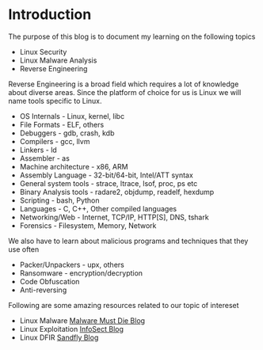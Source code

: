 # Introduction

The purpose of this blog is to document my learning on the following topics

- Linux Security
- Linux Malware Analysis
- Reverse Engineering

Reverse Engineering is a broad field which requires a lot of knowledge about diverse areas.
 Since the platform of choice for us is Linux we will name tools specific to Linux.

- OS Internals - Linux, kernel, libc
- File Formats - ELF, others
- Debuggers - gdb, crash, kdb
- Compilers - gcc, llvm
- Linkers - ld
- Assembler - as
- Machine architecture - x86, ARM
- Assembly Language - 32-bit/64-bit, Intel/ATT syntax
- General system tools - strace, ltrace, lsof, proc, ps etc
- Binary Analysis tools - radare2, objdump, readelf, hexdump
- Scripting - bash, Python
- Languages - C, C++, Other compiled languages
- Networking/Web - Internet, TCP/IP, HTTP[S], DNS, tshark
- Forensics - Filesystem, Memory, Network


We also have to learn about malicious programs and techniques that they use often

- Packer/Unpackers - upx, others
- Ransomware - encryption/decryption
- Code Obfuscation 
- Anti-reversing 


Following are some amazing resources related to our topic of intereset

- Linux Malware [Malware Must Die Blog](https://blog.malwaremustdie.org/)
- Linux Exploitation [InfoSect Blog](https://blog.infosectcbr.com.au/)
- Linux DFIR [Sandfly Blog](https://www.sandflysecurity.com/blog/)
